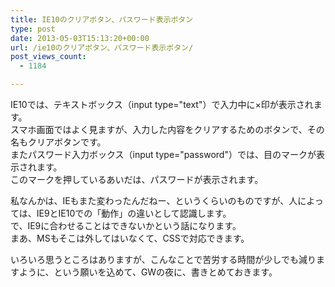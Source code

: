```yaml
---
title: IE10のクリアボタン、パスワード表示ボタン
type: post
date: 2013-05-03T15:13:20+00:00
url: /ie10のクリアボタン、パスワード表示ボタン/
post_views_count:
  - 1184

---
```

IE10では、テキストボックス（input type="text"）で入力中に×印が表示されます。  
スマホ画面ではよく見ますが、入力した内容をクリアするためのボタンで、その名もクリアボタンです。  
またパスワード入力ボックス（input type="password"）では、目のマークが表示されます。  
このマークを押しているあいだは、パスワードが表示されます。

私なんかは、IEもまた変わったんだねー、というくらいのものですが、人によっては、IE9とIE10での「動作」の違いとして認識します。  
で、IE9に合わせることはできないかという話になります。  
まあ、MSもそこは外してはいなくて、CSSで対応できます。  
<style type="text/css">  
input::-ms-clear  
{  
&#160;&#160;&#160; visibility:hidden  
}  
input::-ms-reveal  
{  
&#160;&#160;&#160; visibility:hidden  
}  
</style>

いろいろ思うところはありますが、こんなことで苦労する時間が少しでも減りますように、という願いを込めて、GWの夜に、書きとめておきます。